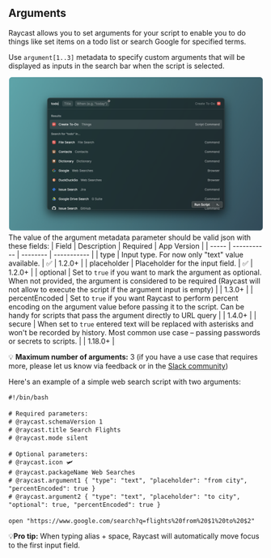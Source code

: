 ## Arguments

Raycast allows you to set arguments for your script to enable you to do things like set items on a todo list or search Google for specified terms.

Use `argument[1..3]` metadata to specify custom arguments that will be displayed as inputs in the search bar when the script is selected.

![Custom arguments](/images/screenshots/custom-arguments.png)
 The value of the argument metadata parameter should be valid json with these fields:
| Field | Description | Required | App Version |
| ----- | ----------- | -------- | ----------- |
| type | Input type. For now only "text" value available. | ✅ | 1.2.0+ |
| placeholder | Placeholder for the input field. | ✅ | 1.2.0+ |
| optional | Set to `true` if you want to mark the argument as optional. When not provided, the argument is considered to be required (Raycast will not allow to execute the script if the argument input is empty) |   | 1.3.0+ |
| percentEncoded | Set to `true` if you want Raycast to perform percent encoding on the argument value before passing it to the script. Can be handy for scripts that pass the argument directly to URL query |   | 1.4.0+ |
| secure | When set to `true` entered text will be replaced with asterisks and won't be recorded by history. Most common use case – passing passwords or secrets to scripts. |   | 1.18.0+ |

💡 **Maximum number of arguments:** 3 (if you have a use case that requires more, please let us know via feedback or in the [Slack community](https://www.raycast.com/community))

Here's an example of a simple web search script with two arguments:

```
#!/bin/bash

# Required parameters:
# @raycast.schemaVersion 1
# @raycast.title Search Flights
# @raycast.mode silent

# Optional parameters:
# @raycast.icon 🛩
# @raycast.packageName Web Searches
# @raycast.argument1 { "type": "text", "placeholder": "from city", "percentEncoded": true }
# @raycast.argument2 { "type": "text", "placeholder": "to city", "optional": true, "percentEncoded": true }

open "https://www.google.com/search?q=flights%20from%20$1%20to%20$2"

```

💡**Pro tip:** When typing alias + space, Raycast will automatically move focus to the first input field.
